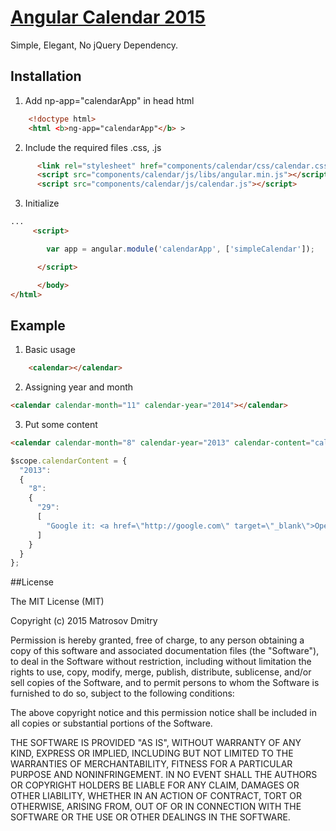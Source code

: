 ## 

# [Angular Calendar 2015](https://github.com/matrosovdmitry/angular-calendar-2015) 


Simple, Elegant, No jQuery Dependency.




## Installation

1. Add np-app="calendarApp" in head html
	
``` html
	<!doctype html>
	<html <b>ng-app="calendarApp"</b> >
```

2. Include the required files .css, .js

``` html
	  <link rel="stylesheet" href="components/calendar/css/calendar.css">
      <script src="components/calendar/js/libs/angular.min.js"></script>
      <script src="components/calendar/js/calendar.js"></script>
```

3. Initialize

```html
...
	 <script>

		var app = angular.module('calendarApp', ['simpleCalendar']);		

	  </script>

	  </body>
</html>
```

 
## Example

1. Basic usage
``` html
	<calendar></calendar>
```

2. Assigning year and month
``` html
<calendar calendar-month="11" calendar-year="2014"></calendar>  
```

3. Put some content

``` html
<calendar calendar-month="8" calendar-year="2013" calendar-content="calendarContent" ></calendar>
```

``` javascript
$scope.calendarContent = {
  "2013":
  {
    "8":
    {
      "29":
      [
        "Google it: <a href=\"http://google.com\" target=\"_blank\">Open Tab</a>"
      ]
    }
  }
};    
```

##License

  The MIT License (MIT)

  Copyright (c) 2015 Matrosov Dmitry

  Permission is hereby granted, free of charge, to any person obtaining a copy
  of this software and associated documentation files (the "Software"), to deal
  in the Software without restriction, including without limitation the rights
  to use, copy, modify, merge, publish, distribute, sublicense, and/or sell
  copies of the Software, and to permit persons to whom the Software is
  furnished to do so, subject to the following conditions:

  The above copyright notice and this permission notice shall be included in
  all copies or substantial portions of the Software.

  THE SOFTWARE IS PROVIDED "AS IS", WITHOUT WARRANTY OF ANY KIND, EXPRESS OR
  IMPLIED, INCLUDING BUT NOT LIMITED TO THE WARRANTIES OF MERCHANTABILITY,
  FITNESS FOR A PARTICULAR PURPOSE AND NONINFRINGEMENT. IN NO EVENT SHALL THE
  AUTHORS OR COPYRIGHT HOLDERS BE LIABLE FOR ANY CLAIM, DAMAGES OR OTHER
  LIABILITY, WHETHER IN AN ACTION OF CONTRACT, TORT OR OTHERWISE, ARISING FROM,
  OUT OF OR IN CONNECTION WITH THE SOFTWARE OR THE USE OR OTHER DEALINGS IN
  THE SOFTWARE.

